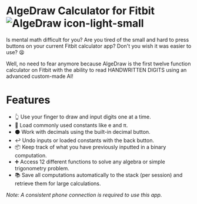 # AlgeDraw Calculator for Fitbit ![AlgeDraw icon-light-small](https://user-images.githubusercontent.com/3473945/71306090-26c3cc80-23aa-11ea-9f46-6ea5871c64d4.png)
Is mental math difficult for you? Are you tired of the small and hard to press buttons on your current Fitbit calculator app? Don't you wish it was easier to use? 😫

Well, no need to fear anymore because AlgeDraw is the first twelve function calculator on Fitbit with the ability to read HANDWRITTEN DIGITS using an advanced custom-made AI! 

# Features 
- 👆 Use your finger to draw and input digits one at a time.
- 🔢 Load commonly used constants like e and π.
- ⚫️ Work with decimals using the built-in decimal button.
- ↩️ Undo inputs or loaded constants with the back button.
- 📦 Keep track of what you have previously inputted in a binary computation.
- ➕ Access 12 different functions to solve any algebra or simple trigonometry problem.
- 📚 Save all computations automatically to the stack (per session) and retrieve them for large calculations.

_Note: A consistent phone connection is required to use this app._
